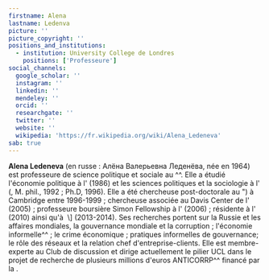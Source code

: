 ```yaml
---
firstname: Alena
lastname: Ledenva
picture: ''
picture_copyright: ''
positions_and_institutions:
  - institution: University College de Londres
    positions: ['Professeure']
social_channels:
  google_scholar: ''
  instagram: ''
  linkedin: ''
  mendeley: ''
  orcid: ''
  researchgate: ''
  twitter: ''
  website: ''
  wikipedia: 'https://fr.wikipedia.org/wiki/Alena_Ledeneva'
sab: true
---
```

**Alena Ledeneva** (en russe : Алёна Валерьевна Леденёва, née en 1964) est professeure de science politique et sociale au ^^. Elle a étudié l'économie politique à l' (1986) et les sciences politiques et la sociologie à l' (, M. phil., 1992 ; Ph.D, 1996). Elle a été chercheuse post-doctorale au ") à Cambridge entre 1996-1999 ; chercheuse associée au Davis Center de l' (2005) ; professeure boursière Simon Fellowship à l' (2006) ; résidente à l' (2010) ainsi qu'à  \\] (2013-2014). Ses recherches portent sur la Russie et les affaires mondiales, la gouvernance mondiale et la corruption ; l'économie informelle^^ ; le crime économique ; pratiques informelles de gouvernance; le rôle des réseaux et la relation chef d'entreprise-clients. Elle est membre-experte au Club de discussion  et dirige actuellement le pilier UCL dans le projet de recherche de plusieurs millions d'euros ANTICORRP^^ financé par la .